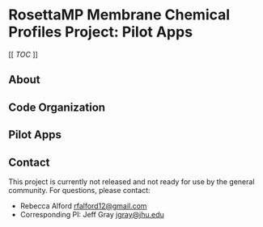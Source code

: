 <!--- BEGIN_INTERNAL -->
<!--- Membrane Chemical Profiles Project --> 
# RosettaMP Membrane Chemical Profiles Project: Pilot Apps

[[ _TOC_ ]]

## About

## Code Organization

## Pilot Apps

## Contact
This project is currently not released and not ready for use by the general community. For questions, please contact: 
 - Rebecca Alford [rfalford12@gmail.com](rfalford12@gmail.com)
 - Corresponding PI: Jeff Gray [jgray@jhu.edu](jgray@jhu.edu)

<!--- Membrane Chemical Profiles Project --> 
<!--- END_INTERNAL -->